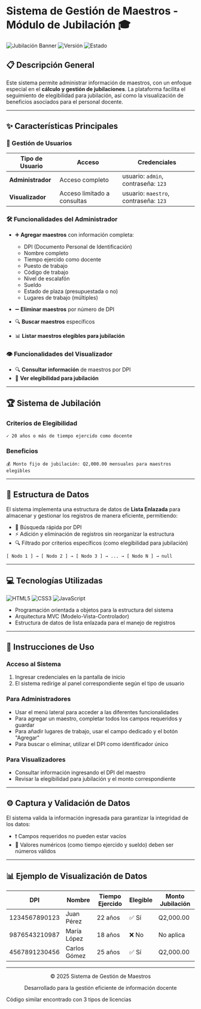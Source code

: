 # Sistema de Gestión de Maestros - Módulo de Jubilación 🎓

![Jubilación Banner](https://img.shields.io/badge/Sistema-Gestión_de_Maestros-blue)
![Versión](https://img.shields.io/badge/Versión-1.0.0-green)
![Estado](https://img.shields.io/badge/Estado-Producción-success)

## 📋 Descripción General

Este sistema permite administrar información de maestros, con un enfoque especial en el **cálculo y gestión de jubilaciones**. La plataforma facilita el seguimiento de elegibilidad para jubilación, así como la visualización de beneficios asociados para el personal docente.

---

## ✨ Características Principales

### 👥 Gestión de Usuarios
| Tipo de Usuario | Acceso | Credenciales |
|---|---|---|
| **Administrador** | Acceso completo | usuario: `admin`, contraseña: `123` |
| **Visualizador** | Acceso limitado a consultas | usuario: `maestro`, contraseña: `123` |

### 🛠️ Funcionalidades del Administrador

- ➕ **Agregar maestros** con información completa:
  * DPI (Documento Personal de Identificación)
  * Nombre completo
  * Tiempo ejercido como docente
  * Puesto de trabajo
  * Código de trabajo
  * Nivel de escalafón
  * Sueldo
  * Estado de plaza (presupuestada o no)
  * Lugares de trabajo (múltiples)

- ➖ **Eliminar maestros** por número de DPI
- 🔍 **Buscar maestros** específicos
- 📊 **Listar maestros elegibles para jubilación**

### 👁️ Funcionalidades del Visualizador
- 🔍 **Consultar información** de maestros por DPI
- 📝 **Ver elegibilidad para jubilación**

---

## 🏆 Sistema de Jubilación

### Criterios de Elegibilidad
```
✓ 20 años o más de tiempo ejercido como docente
```

### Beneficios
```
💰 Monto fijo de jubilación: Q2,000.00 mensuales para maestros elegibles
```

---

## 🧩 Estructura de Datos

El sistema implementa una estructura de datos de **Lista Enlazada** para almacenar y gestionar los registros de manera eficiente, permitiendo:

- 🚀 Búsqueda rápida por DPI
- ⚡ Adición y eliminación de registros sin reorganizar la estructura
- 🔍 Filtrado por criterios específicos (como elegibilidad para jubilación)

```
[ Nodo 1 ] → [ Nodo 2 ] → [ Nodo 3 ] → ... → [ Nodo N ] → null
```

---

## 💻 Tecnologías Utilizadas

![HTML5](https://img.shields.io/badge/HTML5-E34F26?style=for-the-badge&logo=html5&logoColor=white)
![CSS3](https://img.shields.io/badge/CSS3-1572B6?style=for-the-badge&logo=css3&logoColor=white)
![JavaScript](https://img.shields.io/badge/JavaScript-F7DF1E?style=for-the-badge&logo=javascript&logoColor=black)

- Programación orientada a objetos para la estructura del sistema
- Arquitectura MVC (Modelo-Vista-Controlador)
- Estructura de datos de lista enlazada para el manejo de registros

---

## 📝 Instrucciones de Uso

### Acceso al Sistema
1. Ingresar credenciales en la pantalla de inicio
2. El sistema redirige al panel correspondiente según el tipo de usuario

### Para Administradores
- Usar el menú lateral para acceder a las diferentes funcionalidades
- Para agregar un maestro, completar todos los campos requeridos y guardar
- Para añadir lugares de trabajo, usar el campo dedicado y el botón "Agregar"
- Para buscar o eliminar, utilizar el DPI como identificador único

### Para Visualizadores
- Consultar información ingresando el DPI del maestro
- Revisar la elegibilidad para jubilación y el monto correspondiente

---

## ⚙️ Captura y Validación de Datos

El sistema valida la información ingresada para garantizar la integridad de los datos:
- ❗ Campos requeridos no pueden estar vacíos
- 🔢 Valores numéricos (como tiempo ejercido y sueldo) deben ser números válidos

---

## 📊 Ejemplo de Visualización de Datos

| DPI | Nombre | Tiempo Ejercido | Elegible | Monto Jubilación |
|-----|--------|----------------|----------|------------------|
| 1234567890123 | Juan Pérez | 22 años | ✅ Sí | Q2,000.00 |
| 9876543210987 | María López | 18 años | ❌ No | No aplica |
| 4567891230456 | Carlos Gómez | 25 años | ✅ Sí | Q2,000.00 |

---

<div align="center">
  <p>© 2025 Sistema de Gestión de Maestros</p>
  <p>Desarrollado para la gestión eficiente de información docente</p>
</div>

Código similar encontrado con 3 tipos de licencias